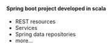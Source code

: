 #### Spring boot project developed in scala

- REST resources
- Services
- Spring data repositories
- more...


